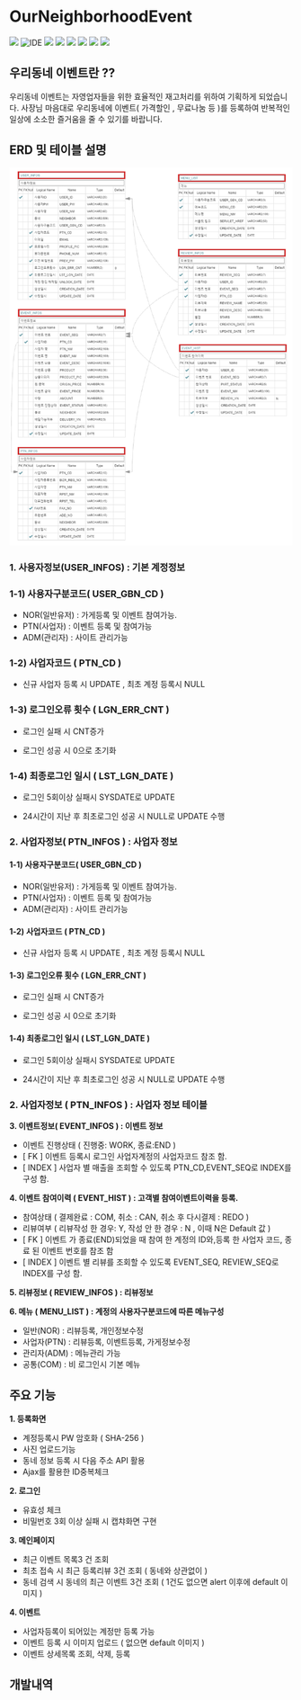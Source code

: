 # OurNeighborhoodEvent

<p>
    <img src="https://img.shields.io/badge/version-1.0.0-rgb(26, 188, 156).svg" />
    <img alt="IDE" src="https://img.shields.io/badge/IDE-Eclipse Jee -rgb(26, 188, 156).svg" />
    <img src="https://img.shields.io/badge/Apache-8.5-green.svg" />
    <img src="https://img.shields.io/badge/spring-4.3.9-green.svg" />
    <img src="https://img.shields.io/badge/java-1.8-blue.svg" />  
    <img src="https://img.shields.io/badge/Mybatis-3.2.2-rgb(243, 156, 18).svg" />
    <img src="https://img.shields.io/badge/Oracle11g -rgb(243, 156, 18).svg" />
    <img src="https://img.shields.io/badge/bootstrap 4.3.7 -rgb(255, 204, 000).svg" />
</p>

## 우리동네 이벤트란 ??  

우리동네 이벤트는 자영업자들을 위한 효율적인 재고처리를 위하여 기획하게 되었습니다.
사장님 마음대로 우리동네에 이벤트( 가격할인 , 무료나눔 등 )를 등록하여 반복적인 일상에 소소한 즐거움을 줄 수 있기를 바랍니다.

  
## ERD 및 테이블 설명

![erd](./readmeSource/erd.png)

### 1. 사용자정보(USER_INFOS) : 기본 계정정보

### 1-1) 사용자구분코드( USER_GBN_CD )

- NOR(일반유저) : 가게등록 및 이벤트 참여가능.
- PTN(사업자) : 이벤트 등록 및 참여가능
- ADM(관리자) : 사이트 관리가능

### 1-2) 사업자코드 ( PTN_CD )

- 신규 사업자 등록 시 UPDATE , 최초 계정 등록시 NULL

### 1-3) 로그인오류 횟수 ( LGN_ERR_CNT )

- 로그인 실패 시 CNT증가

- 로그인 성공 시 0으로 초기화

### 1-4) 최종로그인 일시 ( LST_LGN_DATE )

- 로그인 5회이상 실패시 SYSDATE로 UPDATE

- 24시간이 지난 후 최초로그인 성공 시 NULL로 UPDATE 수행

### 2. 사업자정보( PTN_INFOS ) : 사업자 정보

#### 1-1) 사용자구분코드( USER_GBN_CD )

- NOR(일반유저) : 가게등록 및 이벤트 참여가능.
- PTN(사업자) : 이벤트 등록 및 참여가능
- ADM(관리자) : 사이트 관리가능

#### 1-2) 사업자코드 ( PTN_CD )

- 신규 사업자 등록 시 UPDATE , 최초 계정 등록시 NULL

#### 1-3) 로그인오류 횟수 ( LGN_ERR_CNT )

- 로그인 실패 시 CNT증가

- 로그인 성공 시 0으로 초기화

#### 1-4) 최종로그인 일시 ( LST_LGN_DATE )

- 로그인 5회이상 실패시 SYSDATE로 UPDATE

- 24시간이 지난 후 최초로그인 성공 시 NULL로 UPDATE 수행

### 2. 사업자정보 ( PTN_INFOS ) : 사업자 정보 테이블

**3. 이벤트정보( EVENT_INFOS ) : 이벤트 정보**  

- 이벤트 진행상태 ( 진행중: WORK, 종료:END )
- [ FK ] 이벤트 등록시 로그인 사업자계정의 사업자코드 참조 함.
- [ INDEX ] 사업자 별 매출을 조회할 수 있도록 PTN_CD,EVENT_SEQ로 INDEX를 구성 함.  

**4. 이벤트 참여이력 ( EVENT_HIST ) : 고객별 참여이벤트이력을 등록.**  

- 참여상태 ( 결제완료 : COM, 취소 : CAN, 취소 후 다시결제 : REDO )
- 리뷰여부 ( 리뷰작성 한 경우: Y, 작성 안 한 경우 : N , 이때 N은 Default 값 )
- [ FK ] 이벤트 가 종료(END)되었을 때 참여 한 계정의 ID와,등록 한 사업자 코드, 종료 된 이벤트 번호를 참조 함
- [ INDEX ] 이벤트 별 리뷰를 조회할 수 있도록 EVENT_SEQ, REVIEW_SEQ로 INDEX를 구성 함.  

**5. 리뷰정보 ( REVIEW_INFOS ) : 리뷰정보**  

**6. 메뉴 ( MENU_LIST ) : 계정의 사용자구분코드에 따른 메뉴구성**  

- 일반(NOR) : 리뷰등록, 개인정보수정
- 사업자(PTN) : 리뷰등록, 이벤트등록, 가게정보수정
- 관리자(ADM) : 메뉴관리 가능
- 공통(COM) : 비 로그인시 기본 메뉴

## 주요 기능

**1. 등록화면**

- 계정등록시 PW 암호화 ( SHA-256 )
- 사진 업로드기능
- 동네 정보 등록 시 다음 주소 API 활용
- Ajax를 활용한 ID중복체크

**2. 로그인**  

- 유효성 체크
- 비밀번호 3회 이상 실패 시 캡챠화면 구현

**3. 메인페이지**  

- 최근 이벤트 목록3 건 조회
- 최초 접속 시 최근 등록리뷰 3건 조회 ( 동네와 상관없이 )
- 동네 검색 시 동네의 최근 이벤트 3건 조회 ( 1건도 없으면 alert 이후에 default 이미지 )  

**4. 이벤트**  

- 사업자등록이 되어있는 계정만 등록 가능
- 이벤트 등록 시 이미지 업로드 ( 없으면 default 이미지 )
- 이벤트 상세목록 조회, 삭제, 등록  

## 개발내역

